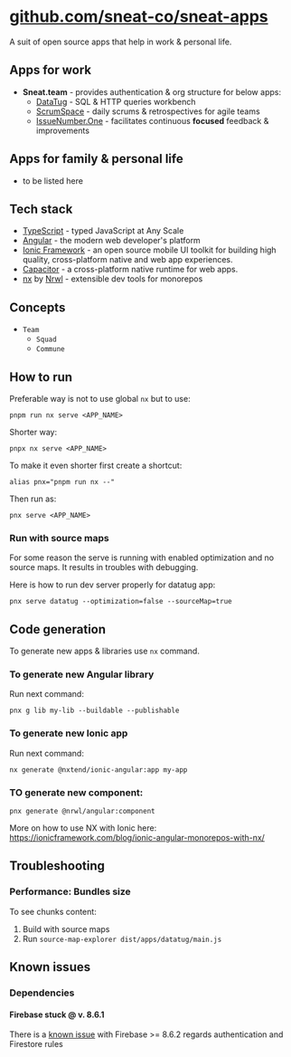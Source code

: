 # [github.com/sneat-co/sneat-apps](https://github.com/sneat-co/sneat-apps)

A suit of open source apps that help in work & personal life.

## Apps for work
- **Sneat.team** - provides authentication & org structure for below apps:
    - [DataTug](src/apps/datatug) - SQL & HTTP queries workbench
    - [ScrumSpace](src/apps/scrumspace) - daily scrums & retrospectives for agile teams 
    - [IssueNumber.One](src/apps/issuenumberone) - facilitates continuous **focused** feedback & improvements


## Apps for family & personal life 
- to be listed here

## Tech stack
- [TypeScript](https://www.typescriptlang.org/) - typed JavaScript at Any Scale
- [Angular](https://angular.io/) - the modern web developer's platform
- [Ionic Framework](https://ionicframework.com/) - an open source mobile UI toolkit for building high quality, cross-platform native and web app experiences.
- [Capacitor](https://capacitorjs.com/) - a cross-platform native runtime for web apps.
- [nx](https://nx.dev/) by [Nrwl](https://nrwl.io/) - extensible dev tools for monorepos


## Concepts
- `Team`
  - `Squad`
  - `Commune`

## How to run

Preferable way is not to use global `nx` but to use:
```shell
pnpm run nx serve <APP_NAME>
```

Shorter way:
```shell
pnpx nx serve <APP_NAME>
```

To make it even shorter first create a shortcut:
```shell
alias pnx="pnpm run nx --"
```

Then run as:
```shell
pnx serve <APP_NAME>
```

### Run with source maps

For some reason the serve is running with enabled optimization and no source maps.
It results in troubles with debugging.

Here is how to run dev server properly for datatug app:

```shell
pnx serve datatug --optimization=false --sourceMap=true
```

## Code generation
To generate new apps & libraries use `nx` command.

### To generate new Angular library
Run next command:
```shell
pnx g lib my-lib --buildable --publishable
```


### To generate new Ionic app
Run next command:
```shell
nx generate @nxtend/ionic-angular:app my-app
```

### TO generate new component:
```shell
pnx generate @nrwl/angular:component
```

More on how to use NX with Ionic here: https://ionicframework.com/blog/ionic-angular-monorepos-with-nx/

## Troubleshooting

### Performance: Bundles size

To see chunks content:

1. Build with source maps
2. Run `source-map-explorer dist/apps/datatug/main.js`

## Known issues

### Dependencies

#### Firebase stuck @ v. 8.6.1
There is a [known issue](https://github.com/firebase/firebase-js-sdk/issues/4932)
with Firebase >= 8.6.2 regards authentication
and Firestore rules
